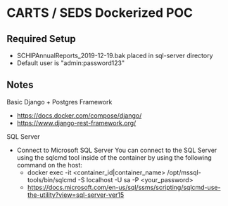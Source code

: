 # CARTS / SEDS Dockerized POC

## Required Setup

- SCHIPAnnualReports_2019-12-19.bak placed in sql-server directory
- Default user is "admin:password123"

## Notes

Basic Django + Postgres Framework

- https://docs.docker.com/compose/django/
- https://www.django-rest-framework.org/

SQL Server

- Connect to Microsoft SQL Server You can connect to the SQL Server using the sqlcmd tool inside of the container by using the following command on the host:
  - docker exec -it <container_id|container_name> /opt/mssql-tools/bin/sqlcmd -S localhost -U sa -P <your_password>
  - https://docs.microsoft.com/en-us/sql/ssms/scripting/sqlcmd-use-the-utility?view=sql-server-ver15
